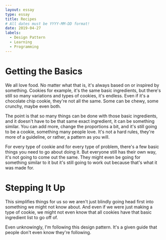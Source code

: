 ```yaml
---
layout: essay
type: essay
title: Recipes
# All dates must be YYYY-MM-DD format!
date: 2019-04-27
labels:
  - Design Pattern
  - Learning
  - Programming
---
```


# Getting the Basics

We all love food. No matter what that is, it's always based on or inspired by something. Cookies for example, it's the same basic ingredients, but there's still so many variations and types of cookies, it's endless. Even if it's a chocolate chip cookie, they're not all the same. Some can be chewy, some crunchy, maybe even both. 

The point is that so many things can be done with those basic ingredients, and it doesn't have to be that same exact ingredient, it can be something similar. You can add more, change the proportions a bit, and it's still going to be a cookie, something many people love. It's not a hard rules, they're more of a guideline, or rather, a pattern as you will.  

For every type of cookie and for every type of problem, there's a few basic things you need to go about doing it. But everyone still has their own way, it's not going to come out the same. They might even be going for something similar to it but it's still going to work out because that's what it was made for.

# Stepping It Up

This simplifies things for us so we aren't just blindly going head first into something we might not know about. And even if we were just making a type of cookie, we might not even know that all cookies have that basic ingredient list to go off of.

Even unknowingly, I'm following this design pattern. It's a given guide that people don't even know they're following. 
